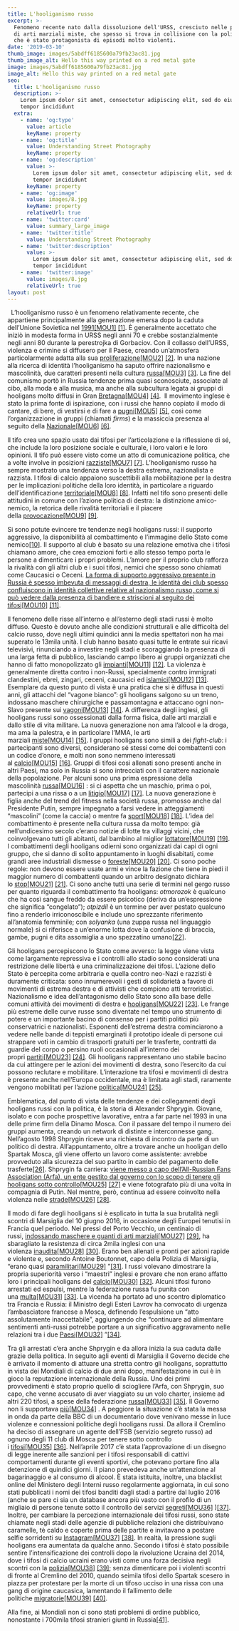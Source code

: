```yaml
---
title: L'hooliganismo russo
excerpt: >-
  Fenomeno recente nato dalla dissoluzione dell'URSS, cresciuto nelle palestre
  di arti marziali miste, che spesso si trova in collisione con la politica e
  che è stato protagonista di episodi molto violenti.
date: '2019-03-10'
thumb_image: images/5abdff6185600a79fb23ac81.jpg
thumb_image_alt: Hello this way printed on a red metal gate
image: images/5abdff6185600a79fb23ac81.jpg
image_alt: Hello this way printed on a red metal gate
seo:
  title: L'hooliganismo russo
  description: >-
    Lorem ipsum dolor sit amet, consectetur adipiscing elit, sed do eiusmod
    tempor incididunt
  extra:
    - name: 'og:type'
      value: article
      keyName: property
    - name: 'og:title'
      value: Understanding Street Photography
      keyName: property
    - name: 'og:description'
      value: >-
        Lorem ipsum dolor sit amet, consectetur adipiscing elit, sed do eiusmod
        tempor incididunt
      keyName: property
    - name: 'og:image'
      value: images/8.jpg
      keyName: property
      relativeUrl: true
    - name: 'twitter:card'
      value: summary_large_image
    - name: 'twitter:title'
      value: Understanding Street Photography
    - name: 'twitter:description'
      value: >-
        Lorem ipsum dolor sit amet, consectetur adipiscing elit, sed do eiusmod
        tempor incididunt
    - name: 'twitter:image'
      value: images/8.jpg
      relativeUrl: true
layout: post
---
```

 
L’hooliganismo russo è un fenomeno relativamente recente, che appartiene principalmente alla generazione emersa dopo la caduta dell’Unione Sovietica nel [1991]()[\[MOU1\]](applewebdata://FCC4CD05-8D78-40D6-9DF8-B1B505F3C2BC#\_msocom\_1) [\[1\]](applewebdata://FCC4CD05-8D78-40D6-9DF8-B1B505F3C2BC#\_ftn1). È generalmente accettato che iniziò in modesta forma in URSS negli anni 70 e crebbe sostanzialmente negli anni 80 durante la perestrojka di Gorbaciov. Con il collasso dell’URSS, violenza e crimine si diffusero per il Paese, creando un’atmosfera particolarmente adatta alla sua [proliferazione]()[\[MOU2\]](applewebdata://FCC4CD05-8D78-40D6-9DF8-B1B505F3C2BC#\_msocom\_2) [\[2\]](applewebdata://FCC4CD05-8D78-40D6-9DF8-B1B505F3C2BC#\_ftn2). In una nazione alla ricerca di identità l’hooliganismo ha saputo offrire nazionalismo e mascolinità, due caratteri presenti nella cultura [russa]()[\[MOU3\]](applewebdata://FCC4CD05-8D78-40D6-9DF8-B1B505F3C2BC#\_msocom\_3) [\[3\]](applewebdata://FCC4CD05-8D78-40D6-9DF8-B1B505F3C2BC#\_ftn3). La fine del comunismo portò in Russia tendenze prima quasi sconosciute, associate al cibo, alla moda e alla musica, ma anche alla subcultura legata ai gruppi di hooligans molto diffusi in Gran [Bretagna]()[\[MOU4\]](applewebdata://FCC4CD05-8D78-40D6-9DF8-B1B505F3C2BC#\_msocom\_4) [\[4\]](applewebdata://FCC4CD05-8D78-40D6-9DF8-B1B505F3C2BC#\_ftn4).  Il movimento inglese è stato la prima fonte di ispirazione, con i russi che hanno copiato il modo di cantare, di bere, di vestirsi e di fare a [pugni]()[\[MOU5\]](applewebdata://FCC4CD05-8D78-40D6-9DF8-B1B505F3C2BC#\_msocom\_5) [\[5\]](applewebdata://FCC4CD05-8D78-40D6-9DF8-B1B505F3C2BC#\_ftn5), così come l’organizzazione in gruppi (chiamati *firms*) e la massiccia presenza al seguito della [Nazionale]()[\[MOU6\]](applewebdata://FCC4CD05-8D78-40D6-9DF8-B1B505F3C2BC#\_msocom\_6) [\[6\]](applewebdata://FCC4CD05-8D78-40D6-9DF8-B1B505F3C2BC#\_ftn6).

Il tifo crea uno spazio usato dai tifosi per l’articolazione e la riflessione di sé, che include la loro posizione sociale e culturale, i loro valori e le loro opinioni. Il tifo può essere visto come un atto di comunicazione politica, che a volte involve in posizioni [razziste]()[\[MOU7\]](applewebdata://FCC4CD05-8D78-40D6-9DF8-B1B505F3C2BC#\_msocom\_7) [\[7\]](applewebdata://FCC4CD05-8D78-40D6-9DF8-B1B505F3C2BC#\_ftn7). L’hooliganismo russo ha sempre mostrato una tendenza verso la destra estrema, nazionalista e razzista. I tifosi di calcio appaiono suscettibili alla mobilitazione per la destra per le implicazioni politiche della loro identità, in particolare a riguardo dell’identificazione [territoriale]()[\[MOU8\]](applewebdata://FCC4CD05-8D78-40D6-9DF8-B1B505F3C2BC#\_msocom\_8) [\[8\]](applewebdata://FCC4CD05-8D78-40D6-9DF8-B1B505F3C2BC#\_ftn8). Infatti nel tifo sono presenti delle attitudini in comune con l’azione politica di destra: la distinzione amico-nemico, la retorica delle rivalità territoriali e il piacere della [provocazione]()[\[MOU9\]](applewebdata://FCC4CD05-8D78-40D6-9DF8-B1B505F3C2BC#\_msocom\_9) [\[9\]](applewebdata://FCC4CD05-8D78-40D6-9DF8-B1B505F3C2BC#\_ftn9).

Si sono potute evincere tre tendenze negli hooligans russi: il supporto aggressivo, la disponibilità al combattimento e l’immagine dello Stato come nemico[\[10\]](applewebdata://FCC4CD05-8D78-40D6-9DF8-B1B505F3C2BC#\_ftn10). Il supporto al club è basato su una relazione emotiva che i tifosi chiamano amore, che crea emozioni forti e allo stesso tempo porta le persone a dimenticare i propri problemi. L’amore per il proprio club rafforza la rivalità con gli altri club e i suoi tifosi, nemici che spesso sono chiamati come Caucasici o Ceceni. [La forma di supporto aggressivo presente in Russia è spesso imbevuta di messaggi di destra, le identità dei club spesso confluiscono in identità collettive relative al nazionalismo russo, come si può vedere dalla presenza di bandiere e striscioni al seguito dei tifosi]()[\[MOU10\]](applewebdata://FCC4CD05-8D78-40D6-9DF8-B1B505F3C2BC#\_msocom\_10) [\[11\]](applewebdata://FCC4CD05-8D78-40D6-9DF8-B1B505F3C2BC#\_ftn11).

Il fenomeno delle risse all’interno e all’esterno degli stadi russi è molto diffuso. Questo è dovuto anche alle condizioni strutturali e alle difficoltà del calcio russo, dove negli ultimi quindici anni la media spettatori non ha mai superato le 13mila unità. I club hanno basato quasi tutte le entrate sui ricavi televisivi, rinunciando a investire negli stadi e scoraggiando la presenza di una larga fetta di pubblico, lasciando campo libero ai gruppi organizzati che hanno di fatto monopolizzato gli [impianti]()[\[MOU11\]](applewebdata://FCC4CD05-8D78-40D6-9DF8-B1B505F3C2BC#\_msocom\_11) [\[12\]](applewebdata://FCC4CD05-8D78-40D6-9DF8-B1B505F3C2BC#\_ftn12). La violenza è generalmente diretta contro i non-Russi, specialmente contro immigrati clandestini, ebrei, zingari, ceceni, caucasici ed [islamici]()[\[MOU12\]](applewebdata://FCC4CD05-8D78-40D6-9DF8-B1B505F3C2BC#\_msocom\_12) [\[13\]](applewebdata://FCC4CD05-8D78-40D6-9DF8-B1B505F3C2BC#\_ftn13). Esemplare da questo punto di vista è una pratica che si è diffusa in questi anni, gli attacchi del “vagone bianco”: gli hooligans salgono su un treno, indossano maschere chirurgiche e passamontagna e attaccano ogni non-Slavo presente sui [vagoni]()[\[MOU13\]](applewebdata://FCC4CD05-8D78-40D6-9DF8-B1B505F3C2BC#\_msocom\_13) [\[14\]](applewebdata://FCC4CD05-8D78-40D6-9DF8-B1B505F3C2BC#\_ftn14). A differenza degli inglesi, gli hooligans russi sono ossessionati dalla forma fisica, dalle arti marziali e dallo stile di vita militare. La nuova generazione non ama l’alcool e la droga, ma ama la palestra, e in particolare l’MMA, le arti marziali [miste]()[\[MOU14\]](applewebdata://FCC4CD05-8D78-40D6-9DF8-B1B505F3C2BC#\_msocom\_14) [\[15\]](applewebdata://FCC4CD05-8D78-40D6-9DF8-B1B505F3C2BC#\_ftn15). I gruppi hooligans sono simili a dei *fight-club*: i partecipanti sono diversi, considerano sé stessi come dei combattenti con un codice d’onore, e molti non sono nemmeno interessati al [calcio]()[\[MOU15\]](applewebdata://FCC4CD05-8D78-40D6-9DF8-B1B505F3C2BC#\_msocom\_15) [\[16\]](applewebdata://FCC4CD05-8D78-40D6-9DF8-B1B505F3C2BC#\_ftn16). Gruppi di tifosi così allenati sono presenti anche in altri Paesi, ma solo in Russia si sono intrecciati con il carattere nazionale della popolazione. Per alcuni sono una prima espressione della mascolinità [russa]()[\[MOU16\]](applewebdata://FCC4CD05-8D78-40D6-9DF8-B1B505F3C2BC#\_msocom\_16) : si ci aspetta che un maschio, prima o poi, partecipi a una rissa o a un [litigio]()[\[MOU17\]](applewebdata://FCC4CD05-8D78-40D6-9DF8-B1B505F3C2BC#\_msocom\_17) [\[17\]](applewebdata://FCC4CD05-8D78-40D6-9DF8-B1B505F3C2BC#\_ftn17). La nuova generazione è figlia anche del trend del fitness nella società russa, promosso anche dal Presidente Putin, sempre impegnato a farsi vedere in atteggiamenti “mascolini” (come la caccia) o mentre fa [sport]()[\[MOU18\]](applewebdata://FCC4CD05-8D78-40D6-9DF8-B1B505F3C2BC#\_msocom\_18) [\[18\]](applewebdata://FCC4CD05-8D78-40D6-9DF8-B1B505F3C2BC#\_ftn18). L’idea del combattimento è presente nella cultura russa da molto tempo: già nell’undicesimo secolo c’erano notizie di lotte tra villaggi vicini, che coinvolgevano tutti gli abitanti, dal bambino al miglior [lottatore]()[\[MOU19\]](applewebdata://FCC4CD05-8D78-40D6-9DF8-B1B505F3C2BC#\_msocom\_19) [\[19\]](applewebdata://FCC4CD05-8D78-40D6-9DF8-B1B505F3C2BC#\_ftn19). I combattimenti degli hooligans odierni sono organizzati dai capi di ogni gruppo, che si danno di solito appuntamento in luoghi disabitati, come grandi aree industriali dismesse o [foreste]()[\[MOU20\]](applewebdata://FCC4CD05-8D78-40D6-9DF8-B1B505F3C2BC#\_msocom\_20) [\[20\]](applewebdata://FCC4CD05-8D78-40D6-9DF8-B1B505F3C2BC#\_ftn20). Ci sono poche regole: non devono essere usate armi e vince la fazione che tiene in piedi il maggior numero di combattenti quando un arbitro designato dichiara lo [stop]()[\[MOU21\]](applewebdata://FCC4CD05-8D78-40D6-9DF8-B1B505F3C2BC#\_msocom\_21) [\[21\]](applewebdata://FCC4CD05-8D78-40D6-9DF8-B1B505F3C2BC#\_ftn21). Ci sono anche tutti una serie di termini nel gergo russo per quanto riguarda il combattimento fra hooligans: *otmorozok* è qualcuno che ha così sangue freddo da essere psicotico (deriva da un’espressione che significa “congelato”); *otpizdil* è un termine per aver pestato qualcuno fino a renderlo irriconoscibile e include uno sprezzante riferimento all’anatomia femminile; con *solyanka* (una zuppa russa nel linguaggio normale) si ci riferisce a un’enorme lotta dove la confusione di braccia, gambe, pugni e dita assomiglia a uno spezzatino umano[\[22\]](applewebdata://FCC4CD05-8D78-40D6-9DF8-B1B505F3C2BC#\_ftn22).

Gli hooligans percepiscono lo Stato come avverso: la legge viene vista come largamente repressiva e i controlli allo stadio sono considerati una restrizione delle libertà e una criminalizzazione dei tifosi. L’azione dello Stato è percepita come arbitraria e quella contro neo-Nazi e razzisti è duramente criticata: sono innumerevoli i gesti di solidarietà a favore di movimenti di estrema destra e di attivisti che compiono atti terroristici. Nazionalismo e idea dell’antagonismo dello Stato sono alla base delle comuni attività dei movimenti di destra e [hooligans]()[\[MOU22\]](applewebdata://FCC4CD05-8D78-40D6-9DF8-B1B505F3C2BC#\_msocom\_22) [\[23\]](applewebdata://FCC4CD05-8D78-40D6-9DF8-B1B505F3C2BC#\_ftn23). Le frange più estreme delle curve russe sono diventate nel tempo uno strumento di potere e un importante bacino di consenso per i partiti politici più conservatrici e nazionalisti. Esponenti dell’estrema destra cominciarono a vedere nelle bande di teppisti emarginati il prototipo ideale di persone cui strappare voti in cambio di trasporti gratuiti per le trasferte, contratti da guardie del corpo o persino ruoli occasionali all’interno dei propri [partiti]()[\[MOU23\]](applewebdata://FCC4CD05-8D78-40D6-9DF8-B1B505F3C2BC#\_msocom\_23) [\[24\]](applewebdata://FCC4CD05-8D78-40D6-9DF8-B1B505F3C2BC#\_ftn24). Gli hooligans rappresentano uno stabile bacino da cui attingere per le azioni dei movimenti di destra, sono l’esercito da cui possono reclutare e mobilitare. L’interazione tra tifosi e movimenti di destra è presente anche nell’Europa occidentale, ma è limitata agli stadi, raramente vengono mobilitati per l’azione [politica]()[\[MOU24\]](applewebdata://FCC4CD05-8D78-40D6-9DF8-B1B505F3C2BC#\_msocom\_24) [\[25\]](applewebdata://FCC4CD05-8D78-40D6-9DF8-B1B505F3C2BC#\_ftn25). 

Emblematica, dal punto di vista delle tendenze e dei collegamenti degli hooligans russi con la politica, è la storia di Alexander Shprygin. Giovane, isolato e con poche prospettive lavorative, entra a far parte nel 1993 in una delle prime firm della Dinamo Mosca. Con il passare del tempo il numero dei gruppi aumenta, creando un network di distinte e interconnesse gang. Nell’agosto 1998 Shprygin riceve una richiesta di incontro da parte di un politico di destra. All’appuntamento, oltre a trovare anche un hooligan dello Spartak Mosca, gli viene offerto un lavoro come assistente: avrebbe provveduto alla sicurezza del suo partito in cambio del pagamento delle trasferte[\[26\]](applewebdata://FCC4CD05-8D78-40D6-9DF8-B1B505F3C2BC#\_ftn26). Shprygin fa carriera: [viene messo a capo dell’All-Russian Fans Association (Arfa), un ente gestito dal governo con lo scopo di tenere gli hooligans sotto controllo]()[\[MOU25\]](applewebdata://FCC4CD05-8D78-40D6-9DF8-B1B505F3C2BC#\_msocom\_25) [\[27\]](applewebdata://FCC4CD05-8D78-40D6-9DF8-B1B505F3C2BC#\_ftn27) e viene fotografato più di una volta in compagnia di Putin. Nel mentre, però, continua ad essere coinvolto nella violenza nelle [strade]()[\[MOU26\]](applewebdata://FCC4CD05-8D78-40D6-9DF8-B1B505F3C2BC#\_msocom\_26) [\[28\]](applewebdata://FCC4CD05-8D78-40D6-9DF8-B1B505F3C2BC#\_ftn28). 

Il modo di fare degli hooligans si è esplicato in tutta la sua brutalità negli scontri di Marsiglia del 10 giugno 2016, in occasione degli Europei tenutisi in Francia quel periodo. Nei pressi del Porto Vecchio, un centinaio di russi, [indossando maschere e guanti di arti marziali]()[\[MOU27\]](applewebdata://FCC4CD05-8D78-40D6-9DF8-B1B505F3C2BC#\_msocom\_27) [\[29\]](applewebdata://FCC4CD05-8D78-40D6-9DF8-B1B505F3C2BC#\_ftn29), ha sbaragliato la resistenza di circa 2mila inglesi con una violenza [inaudita]()[\[MOU28\]](applewebdata://FCC4CD05-8D78-40D6-9DF8-B1B505F3C2BC#\_msocom\_28) [\[30\]](applewebdata://FCC4CD05-8D78-40D6-9DF8-B1B505F3C2BC#\_ftn30). Erano ben allenati e pronti per azioni rapide e violente e, secondo Antoine Boutonnet, capo della Polizia di Marsiglia, “erano quasi [paramilitari]()[\[MOU29\]](applewebdata://FCC4CD05-8D78-40D6-9DF8-B1B505F3C2BC#\_msocom\_29) ”[\[31\]](applewebdata://FCC4CD05-8D78-40D6-9DF8-B1B505F3C2BC#\_ftn31). I russi volevano dimostrare la propria superiorità verso i “maestri” inglesi e provare che non erano affatto loro i principali hooligans del [calcio]()[\[MOU30\]](applewebdata://FCC4CD05-8D78-40D6-9DF8-B1B505F3C2BC#\_msocom\_30) [\[32\]](applewebdata://FCC4CD05-8D78-40D6-9DF8-B1B505F3C2BC#\_ftn32). Alcuni tifosi furono arrestati ed espulsi, mentre la federazione russa fu punita con una [multa]()[\[MOU31\]](applewebdata://FCC4CD05-8D78-40D6-9DF8-B1B505F3C2BC#\_msocom\_31) [\[33\]](applewebdata://FCC4CD05-8D78-40D6-9DF8-B1B505F3C2BC#\_ftn33). La vicenda ha portato ad uno scontro diplomatico tra Francia e Russia: il Ministro degli Esteri Lavrov ha convocato di urgenza l’ambasciatore francese a Mosca, definendo l’espulsione un “atto assolutamente inaccettabile”, aggiungendo che “continuare ad alimentare sentimenti anti-russi potrebbe portare a un significativo aggravamento nelle relazioni tra i due [Paesi]()[\[MOU32\]](applewebdata://FCC4CD05-8D78-40D6-9DF8-B1B505F3C2BC#\_msocom\_32) ”[\[34\]](applewebdata://FCC4CD05-8D78-40D6-9DF8-B1B505F3C2BC#\_ftn34).

Tra gli arrestati c’era anche Shprygin e da allora inizia la sua caduta dalle grazie della politica. In seguito agli eventi di Marsiglia il Governo decide che è arrivato il momento di attuare una stretta contro gli hooligans, soprattutto in vista dei Mondiali di calcio di due anni dopo, manifestazione in cui è in gioco la reputazione internazionale della Russia. Uno dei primi provvedimenti è stato proprio quello di sciogliere l’Arfa, con Shprygin, suo capo, che venne accusato di aver viaggiato su un volo charter, insieme ad altri 220 tifosi, a spese della federazione [russa]()[\[MOU33\]](applewebdata://FCC4CD05-8D78-40D6-9DF8-B1B505F3C2BC#\_msocom\_33) [\[35\]](applewebdata://FCC4CD05-8D78-40D6-9DF8-B1B505F3C2BC#\_ftn35). Il Governo non li supportava [più]()[\[MOU34\]](applewebdata://FCC4CD05-8D78-40D6-9DF8-B1B505F3C2BC#\_msocom\_34) . A peggiore la situazione c’è stata la messa in onda da parte della BBC di un documentario dove venivano messe in luce violenze e connessioni politiche degli hooligans russi. Da allora il Cremlino ha deciso di assegnare un agente dell’FSB (servizio segreto russo) ad ognuno degli 11 club di Mosca per tenere sotto controllo i [tifosi]()[\[MOU35\]](applewebdata://FCC4CD05-8D78-40D6-9DF8-B1B505F3C2BC#\_msocom\_35) [\[36\]](applewebdata://FCC4CD05-8D78-40D6-9DF8-B1B505F3C2BC#\_ftn36). Nell’aprile 2017 c’è stata l’approvazione di un disegno di legge inerente alle sanzioni per i tifosi responsabili di cattivi comportamenti durante gli eventi sportivi, che potevano portare fino alla detenzione di quindici giorni. Il piano prevedeva anche un’attenzione al bagarinaggio e al consumo di alcool. È stata istituita, inoltre, una blacklist online del Ministero degli Interni russo regolarmente aggiornata, in cui sono stati pubblicati i nomi dei tifosi banditi dagli stadi a partire dal luglio 2016 (anche se pare ci sia un database ancora più vasto con il profilo di un migliaio di persone tenute sotto il controllo dei servizi [segreti]()[\[MOU36\]](applewebdata://FCC4CD05-8D78-40D6-9DF8-B1B505F3C2BC#\_msocom\_36) )[\[37\]](applewebdata://FCC4CD05-8D78-40D6-9DF8-B1B505F3C2BC#\_ftn37). Inoltre, per cambiare la percezione internazionale dei tifosi russi, sono state chiamate negli stadi delle agenzie di pubbliche relazioni che distribuivano caramelle, tè caldo e coperte prima delle partite e invitavano a postare selfie sorridenti su [Instagram]()[\[MOU37\]](applewebdata://FCC4CD05-8D78-40D6-9DF8-B1B505F3C2BC#\_msocom\_37) [\[38\]](applewebdata://FCC4CD05-8D78-40D6-9DF8-B1B505F3C2BC#\_ftn38). In realtà, la pressione sugli hooligans era aumentata da qualche anno. Secondo i tifosi è stato possibile sentire l’intensificazione dei controlli dopo la rivoluzione Ucraina del 2014, dove i tifosi di calcio ucraini erano visti come una forza decisiva negli scontri con la [polizia]()[\[MOU38\]](applewebdata://FCC4CD05-8D78-40D6-9DF8-B1B505F3C2BC#\_msocom\_38) [\[39\]](applewebdata://FCC4CD05-8D78-40D6-9DF8-B1B505F3C2BC#\_ftn39); senza dimenticare poi i violenti scontri di fronte al Cremlino del 2010, quando seimila tifosi dello Spartak scesero in piazza per protestare per la morte di un tifoso ucciso in una rissa con una gang di origine caucasica, lamentando il fallimento delle politiche [migratorie]()[\[MOU39\]](applewebdata://FCC4CD05-8D78-40D6-9DF8-B1B505F3C2BC#\_msocom\_39) [\[40\]](applewebdata://FCC4CD05-8D78-40D6-9DF8-B1B505F3C2BC#\_ftn40).

Alla fine, ai Mondiali non ci sono stati problemi di ordine pubblico, nonostante i 700mila tifosi stranieri giunti in Russia[\[41\]](applewebdata://FCC4CD05-8D78-40D6-9DF8-B1B505F3C2BC#\_ftn41).
